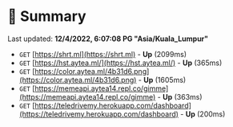 # 📖 Summary
Last updated: **12/4/2022, 6:07:08 PG "Asia/Kuala_Lumpur"**

- `GET` [https://shrt.ml](https://shrt.ml) - **Up** (2099ms)
- `GET` [https://hst.aytea.ml/](https://hst.aytea.ml/) - **Up** (365ms)
- `GET` [https://color.aytea.ml/4b31d6.png](https://color.aytea.ml/4b31d6.png) - **Up** (1605ms)
- `GET` [https://memeapi.aytea14.repl.co/gimme](https://memeapi.aytea14.repl.co/gimme) - **Up** (363ms)
- `GET` [https://teledrivemy.herokuapp.com/dashboard](https://teledrivemy.herokuapp.com/dashboard) - **Up** (200ms)
